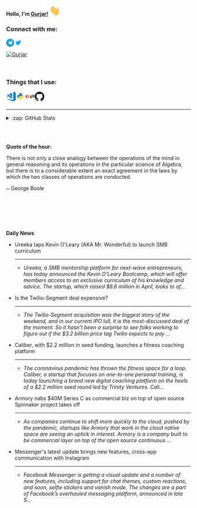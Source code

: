 #### Hello, I'm [Gurjar!](https://GurjarKing.github.io) <img src="https://raw.githubusercontent.com/ABSphreak/ABSphreak/master/gifs/Hi.gif" width="30px"></h2>


### Connect with me:

[<img align="left" alt="Gurjar | Telegram" width="22px" src="https://raw.githubusercontent.com/github/explore/80688e429a7d4ef2fca1e82350fe8e3517d3494d/topics/telegram/telegram.png" />][Telegram]
[<img align="left" alt="Gurjar | Twitter" width="22px" src="https://raw.githubusercontent.com/github/explore/80688e429a7d4ef2fca1e82350fe8e3517d3494d/topics/twitter/twitter.png" />][Twitter]
<br >
<br >
<a href="https://github.com/GurjarKing"><img src="https://komarev.com/ghpvc/?username=GurjarKing" alt="Gurjar" /></a> <br />
<br />
<br />
<!-- <br >

![](https://visitor-badge.glitch.me/badge?page_id=GurjarKing)

<br /> -->

### Things that I use:

[<img align="left" alt="Visual Studio Code" width="26px" src="https://raw.githubusercontent.com/github/explore/80688e429a7d4ef2fca1e82350fe8e3517d3494d/topics/visual-studio-code/visual-studio-code.png" />][VSCode]
[<img align="left" alt="Python" width="26px" src="https://raw.githubusercontent.com/github/explore/80688e429a7d4ef2fca1e82350fe8e3517d3494d/topics/python/python.png" />][Python]
[<img align="left" alt="Git" width="26px" src="https://raw.githubusercontent.com/github/explore/80688e429a7d4ef2fca1e82350fe8e3517d3494d/topics/git/git.png" />][Git]
[<img align="left" alt="GitHub" width="26px" src="https://raw.githubusercontent.com/github/explore/78df643247d429f6cc873026c0622819ad797942/topics/github/github.png" />][Github]

<br />
<br />

---
<details>
  <summary>:zap: GitHub Stats</summary>

<img align="left" alt="Gurjar's Github Stats" src="https://github-readme-stats.vercel.app/api?username=GurjarKing&show_icons=true&hide_border=true&count_private=true&include_all_commit=true&theme=algolia" />

</details>

<!-- ### 🔔 My latest tweet
<a href="https://twitter.com/Gurjar_King43" target="_blank">
	<img src="https://github.com/GurjarKing/GurjarKing/raw/master/tweet.png" width="70%" align="center" alt="Click to view on Twitter" title="My latest tweet, as an image"/>
</a> -->
<br>

<pre>

</pre>

**Quote of the hour:**

There is not only a close analogy between the operations of the mind in general reasoning and its operations in the particular science of Algebra, but there is to a considerable extent an exact agreement in the laws by which the two classes of operations are conducted.

~ George Boole
<pre>

</pre>
<br>
<pre>


</pre>
<strong>Daily News</strong>
  
  - Ureeka taps Kevin O'Leary (AKA Mr. Wonderful) to launch SMB curriculum
     <hr/>
     
      - *Ureeka, a SMB mentorship platform for next-wave entrepreneurs, has today announced the Kevin O’Leary Bootcamp, which will offer members access to an exclusive curriculum of his knowledge and advice. The startup, which raised $8.6 million in April, looks to of…*
     
  - Is the Twilio-Segment deal expensive?
      <hr/>
      
      - *The Twilio-Segment acquisition was the biggest story of the weekend, and in our current IPO lull, it is the most-discussed deal of the moment. So it hasn’t been a surprise to see folks working to figure out if the $3.2 billion price tag Twilio expects to pay …*
      
  - Caliber, with $2.2 million in seed funding, launches a fitness coaching platform
      <hr/>
      
      - *The coronavirus pandemic has thrown the fitness space for a loop. Caliber, a startup that focuses on one-to-one personal training, is today launching a brand new digital coaching platform on the heels of a $2.2 million seed round led by Trinity Ventures. Cali…*
      
  - Armory nabs $40M Series C as commercial biz on top of open source Spinnaker project takes off
      <hr/>
      
      - *As companies continue to shift more quickly to the cloud, pushed by the pandemic, startups like Armory that work in the cloud native space are seeing an uptick in interest. Armory is a company built to be commercial layer on top of the open source continuous …*
       
  - Messenger's latest update brings new features, cross-app communication with Instagram
      <hr/>
       
       - *Facebook Messenger is getting a visual update and a number of new features, including support for chat themes, custom reactions, and soon, selfie stickers and vanish mode. The changes are a part of Facebook’s overhauled messaging platform, announced in late S…*
      

<br />

[VSCode]: https://code.visualstudio.com/
[Python]: https://www.python.org/
[Git]: https://git-scm.com/
[Github]: https://github.com/
[Telegram]: https://t.me/Gurjar_King/
[Twitter]: https://twitter.com/Gurjar_King43/

